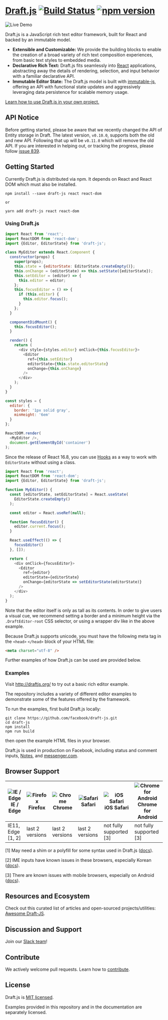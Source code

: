 # [Draft.js](http://draftjs.org/) [![Build Status](https://img.shields.io/travis/facebook/draft-js/master.svg?style=flat)](https://travis-ci.org/facebook/draft-js) [![npm version](https://img.shields.io/npm/v/draft-js.svg?style=flat)](https://yarn.pm/draft-js)

![Live Demo](https://media.giphy.com/media/XHUjaxELpc11SiRSqN/giphy.gif)

Draft.js is a JavaScript rich text editor framework, built for React and
backed by an immutable model.

- **Extensible and Customizable:** We provide the building blocks to enable
the creation of a broad variety of rich text composition experiences, from
basic text styles to embedded media.
- **Declarative Rich Text:** Draft.js fits seamlessly into
[React](http://facebook.github.io/react/) applications,
abstracting away the details of rendering, selection, and input behavior with a
familiar declarative API.
- **Immutable Editor State:** The Draft.js model is built
with [immutable-js](https://facebook.github.io/immutable-js/), offering
an API with functional state updates and aggressively leveraging data persistence
for scalable memory usage.

[Learn how to use Draft.js in your own project.](https://draftjs.org/docs/getting-started.html)

## API Notice

Before getting started, please be aware that we recently changed the API of
Entity storage in Draft. The latest version, `v0.10.0`, supports both the old
and new API.  Following that up will be `v0.11.0` which will remove the old API.
If you are interested in helping out, or tracking the progress, please follow
[issue 839](https://github.com/facebook/draft-js/issues/839).

## Getting Started

Currently Draft.js is distributed via npm. It depends on React and React DOM which must also be installed.

```
npm install --save draft-js react react-dom

or

yarn add draft-js react react-dom
```

### Using Draft.js

```javascript
import React from 'react';
import ReactDOM from 'react-dom';
import {Editor, EditorState} from 'draft-js';

class MyEditor extends React.Component {
  constructor(props) {
    super(props);
    this.state = {editorState: EditorState.createEmpty()};
    this.onChange = (editorState) => this.setState({editorState});
    this.setEditor = (editor) => {
      this.editor = editor;
    };
    this.focusEditor = () => {
      if (this.editor) {
        this.editor.focus();
      }
    };
  }

  componentDidMount() {
    this.focusEditor();
  }

  render() {
    return (
      <div style={styles.editor} onClick={this.focusEditor}>
        <Editor
          ref={this.setEditor}
          editorState={this.state.editorState}
          onChange={this.onChange}
        />
      </div>
    );
  }
}

const styles = {
  editor: {
    border: '1px solid gray',
    minHeight: '6em'
  }
};

ReactDOM.render(
  <MyEditor />,
  document.getElementById('container')
);
```

Since the release of React 16.8, you can use [Hooks](https://reactjs.org/docs/hooks-intro.html) as a way to work with `EditorState` without using a class.


```js
import React from 'react';
import ReactDOM from 'react-dom';
import {Editor, EditorState} from 'draft-js';

function MyEditor() {
  const [editorState, setEditorState] = React.useState(
    EditorState.createEmpty()
  );

  const editor = React.useRef(null);

  function focusEditor() {
    editor.current.focus();
  }

  React.useEffect(() => {
    focusEditor()
  }, []);

  return (
    <div onClick={focusEditor}>
      <Editor
        ref={editor}
        editorState={editorState}
        onChange={editorState => setEditorState(editorState)}
      />
    </div>
  );
}

```

Note that the editor itself is only as tall as its contents. In order to give users a visual cue, we recommend setting a border and a minimum height via the `.DraftEditor-root` CSS selector, or using a wrapper div like in the above example.

Because Draft.js supports unicode, you must have the following meta tag in the `<head>` `</head>` block of your HTML file:

```html
<meta charset="utf-8" />
```
Further examples of how Draft.js can be used are provided below.

### Examples

Visit http://draftjs.org/ to try out a basic rich editor example.

The repository includes a variety of different editor examples to demonstrate
some of the features offered by the framework.

To run the examples, first build Draft.js locally:

```
git clone https://github.com/facebook/draft-js.git
cd draft-js
npm install
npm run build
```

then open the example HTML files in your browser.

Draft.js is used in production on Facebook, including status and
comment inputs, [Notes](https://www.facebook.com/notes/), and
[messenger.com](https://www.messenger.com).

## Browser Support

| ![IE / Edge](https://raw.githubusercontent.com/godban/browsers-support-badges/master/src/images/edge.png) <br /> IE / Edge | ![Firefox](https://raw.githubusercontent.com/godban/browsers-support-badges/master/src/images/firefox.png) <br /> Firefox | ![Chrome](https://raw.githubusercontent.com/godban/browsers-support-badges/master/src/images/chrome.png) <br /> Chrome | ![Safari](https://raw.githubusercontent.com/godban/browsers-support-badges/master/src/images/safari.png ) <br /> Safari | ![iOS Safari](https://raw.githubusercontent.com/godban/browsers-support-badges/master/src/images/safari-ios.png) <br />iOS Safari | ![Chrome for Android](https://raw.githubusercontent.com/godban/browsers-support-badges/master/src/images/chrome-android.png) <br/> Chrome for Android |
| --------- | --------- | --------- | --------- | --------- | --------- |
| IE11, Edge [1, 2]| last 2 versions| last 2 versions| last 2 versions| not fully supported [3] | not fully supported [3]

[1] May need a shim or a polyfill for some syntax used in Draft.js ([docs](https://draftjs.org/docs/advanced-topics-issues-and-pitfalls.html#polyfills)).

[2] IME inputs have known issues in these browsers, especially Korean ([docs](https://draftjs.org/docs/advanced-topics-issues-and-pitfalls.html#ime-and-internet-explorer)).

[3] There are known issues with mobile browsers, especially on Android ([docs](https://draftjs.org/docs/advanced-topics-issues-and-pitfalls.html#mobile-not-yet-supported)).

## Resources and Ecosystem

Check out this curated list of articles and open-sourced projects/utilities: [Awesome Draft-JS](https://github.com/nikgraf/awesome-draft-js).

## Discussion and Support

Join our [Slack team](https://draftjs.herokuapp.com)!

## Contribute

We actively welcome pull requests. Learn how to
[contribute](https://github.com/facebook/draft-js/blob/master/CONTRIBUTING.md).

## License

Draft.js is [MIT licensed](https://github.com/facebook/draft-js/blob/master/LICENSE).

Examples provided in this repository and in the documentation are separately
licensed.
